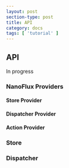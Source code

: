 ```yaml
---
layout: post
section-type: post
title: API
category: docs
tags: [ 'tutorial' ]
---
```


## API 

In progress



### NanoFlux Providers

#### Store Provider

#### Dispatcher Provider

#### Action Provider

### Store

### Dispatcher